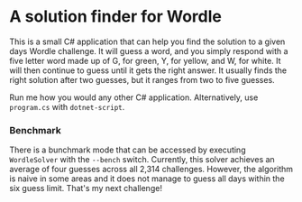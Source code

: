 # A solution finder for Wordle

This is a small C# application that can help you find the solution to a given days Wordle challenge. It will guess a word, and you simply respond with a five letter word made up of G, for green, Y, for yellow, and W, for white. It will then continue to guess until it gets the right answer. It usually finds the right solution after two guesses, but it ranges from two to five guesses.

Run me how you would any other C# application. Alternatively, use `program.cs` with `dotnet-script`.

### Benchmark

There is a bunchmark mode that can be accessed by executing `WordleSolver` with the `--bench` switch. Currently, this solver achieves an average of four guesses across all 2,314 challenges. However, the algorithm is naive in some areas and it does not manage to guess all days within the six guess limit. That's my next challenge!
